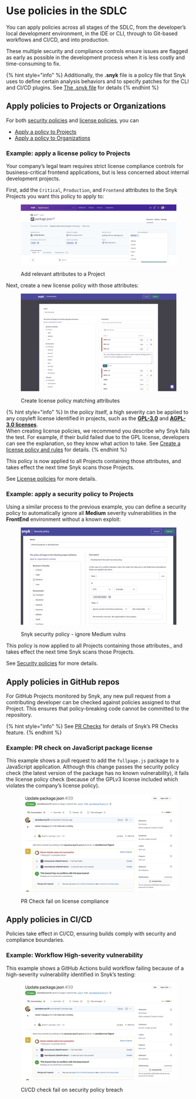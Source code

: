 # Use policies in the SDLC

You can apply policies across all stages of the SDLC, from the developer’s local development environment, in the IDE or CLI, through to Git-based workflows and CI/CD, and into production.

These multiple security and compliance controls ensure issues are flagged as early as possible in the development process when it is less costly and time-consuming to fix.

{% hint style="info" %}
Additionally, the **.snyk** file is a policy file that Snyk uses to define certain analysis behaviors and to specify patches for the CLI and CI/CD plugins. See [The .snyk file](the-.snyk-file.md) for details
{% endhint %}

## Apply policies to Projects or Organizations

For both [security policies](security-policies/) and [license policies](license-policies/), you can&#x20;

* [Apply a policy to Projects](apply-a-policy-to-projects.md)
* [Apply a policy to Organizations](apply-a-policy-to-organizations.md)

### Example: apply a license policy to Projects

Your company’s legal team requires strict license compliance controls for business-critical frontend applications, but is less concerned about internal development projects.

First, add the `Critical`, `Production`, and `Frontend` attributes to the Snyk Projects you want this policy to apply to:

<figure><img src="../../.gitbook/assets/image (1) (3).png" alt="Add relevant attributes to a Project"><figcaption><p>Add relevant attributes to a Project</p></figcaption></figure>

Next, create a new license policy with those attributes:

<figure><img src="../../.gitbook/assets/image (7) (1).png" alt="Create license policy matching attributes"><figcaption><p>Create license policy matching attributes</p></figcaption></figure>

{% hint style="info" %}
In the policy itself, a high severity can be applied to any copyleft license identified in projects, such as the [**GPL-3.0**](https://snyk.io/learn/what-is-gpl-license-gplv3-explained/) and [**AGPL-3.0 licenses**](https://snyk.io/learn/agpl-license/). \
When creating license policies, we recommend you describe why Snyk fails the test. For example, if their build failed due to the GPL license, developers can see the explanation, so they know what action to take. See [Create a license policy and rules](license-policies/create-a-license-policy-and-rules.md) for details.
{% endhint %}

This policy is now applied to all Projects containing those attributes, and takes effect the next time Snyk scans those Projects.

See [License policies](license-policies/) for more details.

### Example: apply a **security policy to Projects**

Using a similar process to the previous example, you can define a security policy to automatically ignore all **Medium** severity vulnerabilities in the **FrontEnd** environment without a known exploit:

<div align="left">

<figure><img src="../../.gitbook/assets/image (14).png" alt="Snyk security policy - ignore Medium vulns"><figcaption><p>Snyk security policy - ignore Medium vulns</p></figcaption></figure>

</div>

This policy is now applied to all Projects containing those attributes., and takes effect the next time Snyk scans those Projects.

See [Security policies](security-policies/) for more details.

## Apply policies in GitHub repos

For GitHub Projects monitored by Snyk, any new pull request from a contributing developer can be checked against policies assigned to that Project. This ensures that policy-breaking code cannot be committed to the repository.

{% hint style="info" %}
See [PR Checks](../../scan-application-code/run-pr-checks/) for details of Snyk’s PR Checks feature.
{% endhint %}

### Example: PR check on JavaScript package license

This example shows a pull request to add the `fullpage.js` package to a JavaScript application. Although this change passes the security policy check (the latest version of the package has no known vulnerability), it fails the license policy check (because of the GPLv3 license included which violates the company’s license policy).

<figure><img src="../../.gitbook/assets/image (5) (1).png" alt="PR Check fail on license compliance"><figcaption><p>PR Check fail on license compliance</p></figcaption></figure>

## Apply policies in CI/CD

Policies take effect in CI/CD, ensuring builds comply with security and compliance boundaries.

### Example: Workflow High-severity vulnerability

This example shows a GitHub Actions build workflow failing because of a high-severity vulnerability identified in Snyk’s testing:

<figure><img src="../../.gitbook/assets/image (6).png" alt="CI/CD check fail on security policy breach"><figcaption><p>CI/CD check fail on security policy breach</p></figcaption></figure>
